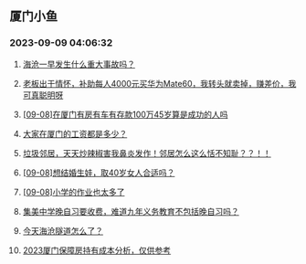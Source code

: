 ## 厦门小鱼 
### 2023-09-09 04:06:32

1. [海沧一早发生什么重大事故吗？](http://bbs.xmfish.com/read-htm-tid-18068177.html)

2. [老板出于情怀，补助每人4000元买华为Mate60，我转头就卖掉，赚差价，我可真聪明呀](http://bbs.xmfish.com/read-htm-tid-18068186.html)

3. [[09-08]在厦门有房有车有存款100万45岁算是成功的人吗](http://bbs.xmfish.com/read-htm-tid-18068254.html)

4. [大家在厦门的工资都是多少？](http://bbs.xmfish.com/read-htm-tid-18068309.html)

5. [垃圾邻居，天天炒辣椒害我鼻炎发作！邻居怎么这么恬不知耻？？！！](http://bbs.xmfish.com/read-htm-tid-18068195.html)

6. [[09-08]想结婚生娃，取40岁女人合适吗？](http://bbs.xmfish.com/read-htm-tid-18068364.html)

7. [[09-08]小学的作业也太多了](http://bbs.xmfish.com/read-htm-tid-18068217.html)

8. [集美中学晚自习要收费，难道九年义务教育不包括晚自习吗？](http://bbs.xmfish.com/read-htm-tid-18068426.html)

9. [今天海沧隧道怎么了？](http://bbs.xmfish.com/read-htm-tid-18068192.html)

10. [2023厦门保障房持有成本分析，仅供参考](http://bbs.xmfish.com/read-htm-tid-18068446.html)

